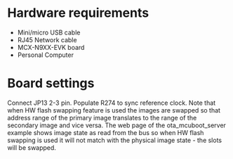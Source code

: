 Hardware requirements
=====================
- Mini/micro USB cable
- RJ45 Network cable
- MCX-N9XX-EVK board
- Personal Computer

Board settings
============
Connect JP13 2-3 pin.
Populate R274 to sync reference clock.
Note that when HW flash swapping feature is used the images are swapped so that address
range of the primary image translates to the range of the secondary image and vice versa.
The web page of the ota_mcuboot_server example shows image state as read from the bus
so when HW flash swapping is used it will not match with the physical image state - the slots
will be swapped.
